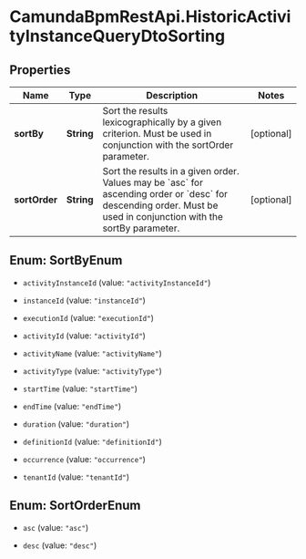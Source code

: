 # CamundaBpmRestApi.HistoricActivityInstanceQueryDtoSorting

## Properties

Name | Type | Description | Notes
------------ | ------------- | ------------- | -------------
**sortBy** | **String** | Sort the results lexicographically by a given criterion. Must be used in conjunction with the sortOrder parameter. | [optional] 
**sortOrder** | **String** | Sort the results in a given order. Values may be &#x60;asc&#x60; for ascending order or &#x60;desc&#x60; for descending order. Must be used in conjunction with the sortBy parameter. | [optional] 



## Enum: SortByEnum


* `activityInstanceId` (value: `"activityInstanceId"`)

* `instanceId` (value: `"instanceId"`)

* `executionId` (value: `"executionId"`)

* `activityId` (value: `"activityId"`)

* `activityName` (value: `"activityName"`)

* `activityType` (value: `"activityType"`)

* `startTime` (value: `"startTime"`)

* `endTime` (value: `"endTime"`)

* `duration` (value: `"duration"`)

* `definitionId` (value: `"definitionId"`)

* `occurrence` (value: `"occurrence"`)

* `tenantId` (value: `"tenantId"`)





## Enum: SortOrderEnum


* `asc` (value: `"asc"`)

* `desc` (value: `"desc"`)




